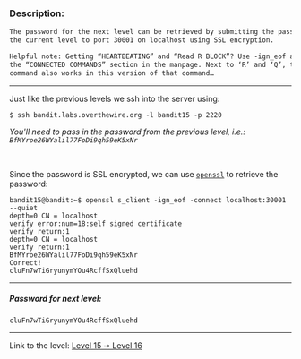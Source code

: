 ### Description:
```txt
The password for the next level can be retrieved by submitting the password of
the current level to port 30001 on localhost using SSL encryption.

Helpful note: Getting “HEARTBEATING” and “Read R BLOCK”? Use -ign_eof and read
the “CONNECTED COMMANDS” section in the manpage. Next to ‘R’ and ‘Q’, the ‘B’
command also works in this version of that command…
```

---

Just like the previous levels we ssh into the server using:
```console
$ ssh bandit.labs.overthewire.org -l bandit15 -p 2220
```

_You'll need to pass in the password from the previous level, i.e.: `BfMYroe26WYalil77FoDi9qh59eK5xNr`_

<br>


Since the password is SSL encrypted, we can use [`openssl`](https://linux.die.net/man/1/openssl) to retrieve the password:


```console
bandit15@bandit:~$ openssl s_client -ign_eof -connect localhost:30001 --quiet
depth=0 CN = localhost
verify error:num=18:self signed certificate
verify return:1
depth=0 CN = localhost
verify return:1
BfMYroe26WYalil77FoDi9qh59eK5xNr
Correct!
cluFn7wTiGryunymYOu4RcffSxQluehd
```

---

##### Password for next level:
    cluFn7wTiGryunymYOu4RcffSxQluehd

---

Link to the level: [Level 15 ➙ Level 16](https://overthewire.org/wargames/bandit/bandit16.html)
